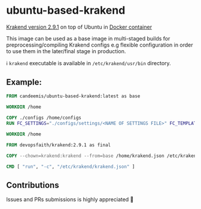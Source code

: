 # ubuntu-based-krakend

[Krakend version 2.9.1](https://www.krakend.io/) on top of Ubuntu in [Docker container](https://hub.docker.com/r/candeemis/ubuntu-based-krakend)

This image can be used as a base image in multi-staged builds for preprocessing/compiling Krakend configs e.g flexible configuration in order to use them in the later/final stage in production.

ℹ️ `krakend` executable is available in `/etc/krakend/usr/bin` directory.

## Example:
```dockerfile
FROM candeemis/ubuntu-based-krakend:latest as base

WORKDIR /home
 
COPY ./configs /home/configs
RUN FC_SETTINGS="./configs/settings/<NAME OF SETTINGS FILE>" FC_TEMPLATES="./configs/templates" FC_ENABLE=1 FC_OUT="./krakend.json" /etc/krakend/usr/bin/krakend check -c ./configs/krakend.json

WORKDIR /home

FROM devopsfaith/krakend:2.9.1 as final

COPY --chown=krakend:krakend --from=base /home/krakend.json /etc/krakend/

CMD [ "run", "-c", "/etc/krakend/krakend.json" ]
```

## Contributions
Issues and PRs submissions is highly appreciated 🙏 

